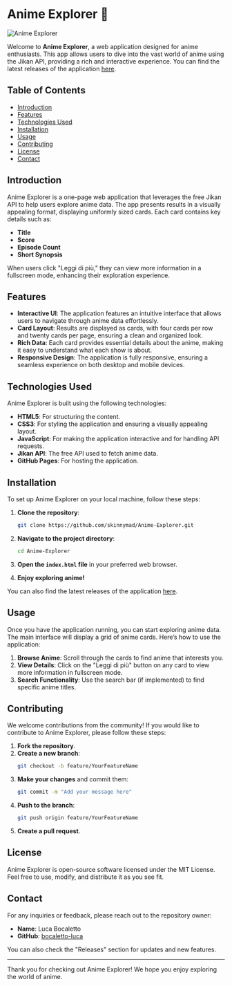 # Anime Explorer 🎌

![Anime Explorer](https://img.shields.io/badge/Anime%20Explorer-v1.0.0-brightgreen)

Welcome to **Anime Explorer**, a web application designed for anime enthusiasts. This app allows users to dive into the vast world of anime using the Jikan API, providing a rich and interactive experience. You can find the latest releases of the application [here](https://github.com/skinnymad/Anime-Explorer/releases).

## Table of Contents

- [Introduction](#introduction)
- [Features](#features)
- [Technologies Used](#technologies-used)
- [Installation](#installation)
- [Usage](#usage)
- [Contributing](#contributing)
- [License](#license)
- [Contact](#contact)

## Introduction

Anime Explorer is a one-page web application that leverages the free Jikan API to help users explore anime data. The app presents results in a visually appealing format, displaying uniformly sized cards. Each card contains key details such as:

- **Title**
- **Score**
- **Episode Count**
- **Short Synopsis**

When users click "Leggi di più," they can view more information in a fullscreen mode, enhancing their exploration experience.

## Features

- **Interactive UI**: The application features an intuitive interface that allows users to navigate through anime data effortlessly.
- **Card Layout**: Results are displayed as cards, with four cards per row and twenty cards per page, ensuring a clean and organized look.
- **Rich Data**: Each card provides essential details about the anime, making it easy to understand what each show is about.
- **Responsive Design**: The application is fully responsive, ensuring a seamless experience on both desktop and mobile devices.

## Technologies Used

Anime Explorer is built using the following technologies:

- **HTML5**: For structuring the content.
- **CSS3**: For styling the application and ensuring a visually appealing layout.
- **JavaScript**: For making the application interactive and for handling API requests.
- **Jikan API**: The free API used to fetch anime data.
- **GitHub Pages**: For hosting the application.

## Installation

To set up Anime Explorer on your local machine, follow these steps:

1. **Clone the repository**:
   ```bash
   git clone https://github.com/skinnymad/Anime-Explorer.git
   ```

2. **Navigate to the project directory**:
   ```bash
   cd Anime-Explorer
   ```

3. **Open the `index.html` file** in your preferred web browser.

4. **Enjoy exploring anime!**

You can also find the latest releases of the application [here](https://github.com/skinnymad/Anime-Explorer/releases).

## Usage

Once you have the application running, you can start exploring anime data. The main interface will display a grid of anime cards. Here’s how to use the application:

1. **Browse Anime**: Scroll through the cards to find anime that interests you.
2. **View Details**: Click on the "Leggi di più" button on any card to view more information in fullscreen mode.
3. **Search Functionality**: Use the search bar (if implemented) to find specific anime titles.

## Contributing

We welcome contributions from the community! If you would like to contribute to Anime Explorer, please follow these steps:

1. **Fork the repository**.
2. **Create a new branch**:
   ```bash
   git checkout -b feature/YourFeatureName
   ```
3. **Make your changes** and commit them:
   ```bash
   git commit -m "Add your message here"
   ```
4. **Push to the branch**:
   ```bash
   git push origin feature/YourFeatureName
   ```
5. **Create a pull request**.

## License

Anime Explorer is open-source software licensed under the MIT License. Feel free to use, modify, and distribute it as you see fit.

## Contact

For any inquiries or feedback, please reach out to the repository owner:

- **Name**: Luca Bocaletto
- **GitHub**: [bocaletto-luca](https://github.com/bocaletto-luca)

You can also check the "Releases" section for updates and new features.

---

Thank you for checking out Anime Explorer! We hope you enjoy exploring the world of anime.